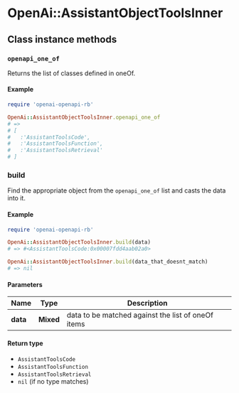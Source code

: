 # OpenAi::AssistantObjectToolsInner

## Class instance methods

### `openapi_one_of`

Returns the list of classes defined in oneOf.

#### Example

```ruby
require 'openai-openapi-rb'

OpenAi::AssistantObjectToolsInner.openapi_one_of
# =>
# [
#   :'AssistantToolsCode',
#   :'AssistantToolsFunction',
#   :'AssistantToolsRetrieval'
# ]
```

### build

Find the appropriate object from the `openapi_one_of` list and casts the data into it.

#### Example

```ruby
require 'openai-openapi-rb'

OpenAi::AssistantObjectToolsInner.build(data)
# => #<AssistantToolsCode:0x00007fdd4aab02a0>

OpenAi::AssistantObjectToolsInner.build(data_that_doesnt_match)
# => nil
```

#### Parameters

| Name | Type | Description |
| ---- | ---- | ----------- |
| **data** | **Mixed** | data to be matched against the list of oneOf items |

#### Return type

- `AssistantToolsCode`
- `AssistantToolsFunction`
- `AssistantToolsRetrieval`
- `nil` (if no type matches)

